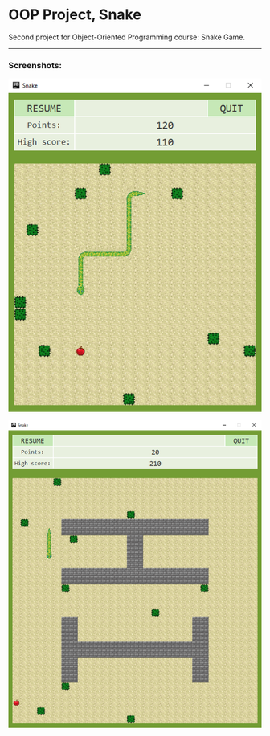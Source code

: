 # OOP Project, Snake

Second project for Object-Oriented Programming course: Snake Game.

___

### Screenshots:

!["Screenshot 1"](oop_snake_project_img1.png)

!["Screenshot 2"](oop_snake_project_img2.png)
